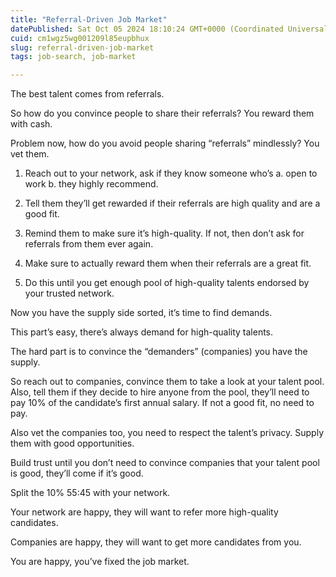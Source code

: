 ```yaml
---
title: "Referral-Driven Job Market"
datePublished: Sat Oct 05 2024 18:10:24 GMT+0000 (Coordinated Universal Time)
cuid: cm1wgz5wg001209l85eupbhux
slug: referral-driven-job-market
tags: job-search, job-market

---
```


The best talent comes from referrals.

So how do you convince people to share their referrals? You reward them with cash.

Problem now, how do you avoid people sharing “referrals” mindlessly? You vet them.

1. Reach out to your network, ask if they know someone who’s a. open to work b. they highly recommend.
    
2. Tell them they’ll get rewarded if their referrals are high quality and are a good fit.
    
3. Remind them to make sure it’s high-quality. If not, then don’t ask for referrals from them ever again.
    
4. Make sure to actually reward them when their referrals are a great fit.
    
5. Do this until you get enough pool of high-quality talents endorsed by your trusted network.
    

Now you have the supply side sorted, it’s time to find demands.

This part’s easy, there’s always demand for high-quality talents.

The hard part is to convince the “demanders” (companies) you have the supply.

So reach out to companies, convince them to take a look at your talent pool. Also, tell them if they decide to hire anyone from the pool, they’ll need to pay 10% of the candidate’s first annual salary. If not a good fit, no need to pay.

Also vet the companies too, you need to respect the talent’s privacy. Supply them with good opportunities.

Build trust until you don’t need to convince companies that your talent pool is good, they’ll come if it’s good.

Split the 10% 55:45 with your network.

Your network are happy, they will want to refer more high-quality candidates.

Companies are happy, they will want to get more candidates from you.

You are happy, you’ve fixed the job market.